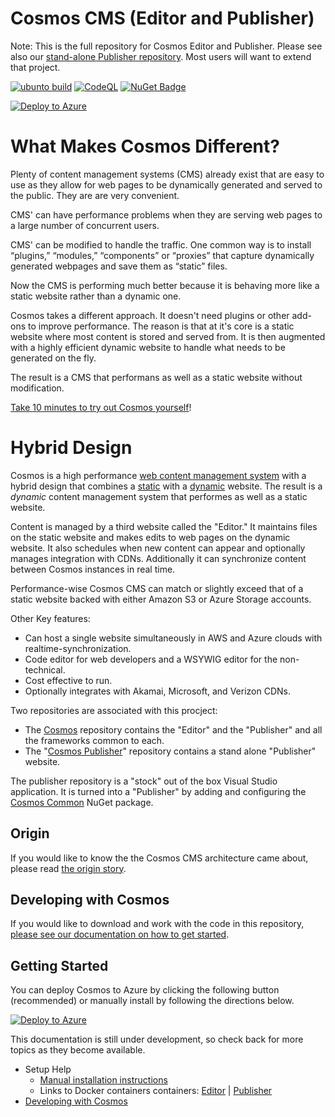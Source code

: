 # Cosmos CMS (Editor and Publisher)

Note: This is the full repository for Cosmos Editor and Publisher.  Please see also our [stand-alone Publisher repository](https://github.com/CosmosSoftware/CDT.Cosmos.Cms.Website).  Most users will want to extend that project.

[![ubunto build](https://github.com/CosmosSoftware/Cosmos.Cms/actions/workflows/dotnet.yml/badge.svg)](https://github.com/CosmosSoftware/Cosmos.Cms/actions/workflows/dotnet.yml) [![CodeQL](https://github.com/CosmosSoftware/Cosmos.Cms/actions/workflows/codeql-analysis.yml/badge.svg)](https://github.com/CosmosSoftware/Cosmos.Cms/actions/workflows/codeql-analysis.yml) 
[![NuGet Badge](https://buildstats.info/nuget/CDT.Cosmos.Cms.Common)](https://www.nuget.org/packages/CDT.Cosmos.Cms.Common/)

[![Deploy to Azure](https://aka.ms/deploytoazurebutton)](https://cosmos.moonrise.net/get_started/install)

# What Makes Cosmos Different?

Plenty of content management systems (CMS) already exist that are easy to use as they allow for web pages to be dynamically generated and served to the public.  They are are very convenient.

CMS' can have performance problems when they are serving web pages to a large number of concurrent users.

CMS' can be modified to handle the traffic. One common way is to install “plugins,” “modules,” “components” or “proxies” that capture dynamically generated webpages and save them as “static” files.

Now the CMS is performing much better because it is behaving more like a static website rather than a dynamic one.

Cosmos takes a different approach.  It doesn't need plugins or other add-ons to improve performance.  The reason is that at it's core is a static website where most content is stored and served from. It is then augmented with a highly efficient dynamic website to handle what needs to be generated on the fly.

The result is a CMS that performans as well as a static website without modification.

[Take 10 minutes to try out Cosmos yourself](https://cosmos.moonrise.net/get_started/install)!

# Hybrid Design

Cosmos is a high performance [web content management system](https://en.wikipedia.org/wiki/Web_content_management_system) with a hybrid design that combines a [static](https://en.wikipedia.org/wiki/Static_web_page) with a [dynamic](https://en.wikipedia.org/wiki/Dynamic_web_page) website.  The result is a _dynamic_ content management system that performes as well as a static website.

Content is managed by a third website called the "Editor."  It maintains files on the static website and makes edits to web pages on the dynamic website.  It also schedules when new content can appear and optionally manages integration with CDNs.  Additionally it can synchronize content between Cosmos instances in real time.

Performance-wise Cosmos CMS can match or slightly exceed that of a static website backed with either Amazon S3 or Azure Storage accounts.
 
Other Key features:

* Can host a single website simultaneously in AWS and Azure clouds with realtime-synchronization.
* Code editor for web developers and a WSYWIG editor for the non-technical.
* Cost effective to run.
* Optionally integrates with Akamai, Microsoft, and Verizon CDNs.

Two repositories are associated with this procject:

* The [Cosmos](https://github.com/CosmosSoftware/Cosmos.Cms) repository contains the "Editor" and the "Publisher" and all the frameworks common to each.
* The "[Cosmos Publisher](https://github.com/CosmosSoftware/Cosmos.Cms.Publisher)" repository contains a stand alone "Publisher" website.

The publisher repository is a "stock" out of the box Visual Studio application. It is turned into a "Publisher" by adding and configuring the [Cosmos Common](https://www.nuget.org/packages/CDT.Cosmos.Cms.Common/) NuGet package.

## Origin

If you would like to know the the Cosmos CMS architecture came about, please read [the origin story](https://github.com/CosmosSoftware/Cosmos.Cms/blob/main/Documentation/Origin.md).

## Developing with Cosmos

If you would like to download and work with the code in this repository, [please see our documentation on how to get started](https://github.com/CosmosSoftware/Cosmos.Cms/blob/main/Documentation/DevelopingWithCosmos.md).

## Getting Started

You can deploy Cosmos to Azure by clicking the following button (recommended) or manually install by following the directions below.

[![Deploy to Azure](https://aka.ms/deploytoazurebutton)](/Documentation/Installation/AzureClickInstall.md)

This documentation is still under development, so check back for more topics as they become available.

* Setup Help
  * [Manual installation instructions](https://github.com/CosmosSoftware/Cosmos.Cms/blob/main/Documentation/Installation/Index.md)
  * Links to Docker containers containers: [Editor](https://hub.docker.com/repository/docker/toiyabe/cosmoseditor) | [Publisher](https://hub.docker.com/repository/docker/toiyabe/cosmospublisher)
* [Developing with Cosmos](/Documentation/DevelopingWithCosmos.md)

